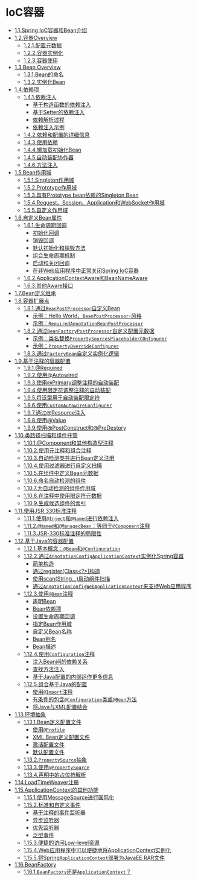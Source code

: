# IoC容器

- [1.1.Spring IoC容器和Bean介绍](/content/core/1.IoC容器/1.1.Spring%20IoC容器和Bean介绍.md)
- [1.2.容器Overview](/content/core/1.IoC容器/1.2.容器Overview.md)
    - [1.2.1.配置元数据]()
    - [1.2.2.容器实例化]()
    - [1.2.3.容器使用]()
- [1.3.Bean Overview](/content/core/1.IoC容器/1.3.Bean%20Overview.md)
    - [1.3.1.Bean的命名]()
    - [1.3.2.实例化Bean]()
- [1.4.依赖项](/content/core/1.IoC容器/1.4.依赖项.md)
     - [1.4.1.依赖注入]()
         - [基于构造函数的依赖注入]()
         - [基于Setter的依赖注入]()
         - [依赖解析过程]()
         - [依赖注入示例]()
     - [1.4.2.依赖和配置的详细信息]()
     - [1.4.3.使用依赖]()
     - [1.4.4.懒加载初始化Bean]()
     - [1.4.5.自动装配协作器]()
     - [1.4.6.方法注入]()
- [1.5.Bean作用域](/content/core/1.IoC容器/1.5.Bean作用域.md)
     - [1.5.1.Singleton作用域]()
     - [1.5.2.Prototype作用域]()
     - [1.5.3.具有Prototype bean依赖的Singleton Bean]()
     - [1.5.4.Request、Session、Application和WebSocket作用域]()
     - [1.5.5.自定义作用域]()
- [1.6.自定义Bean属性](/content/core/1.IoC容器/1.6.自定义Bean属性.md)
     - [1.6.1.生命周期回调]()
         - [初始化回调]()
         - [销毁回调]()
         - [默认初始化和销毁方法]()
         - [组合生命周期机制]()
         - [启动和关闭回调]()
         - [在非Web应用程序中正常关闭Spring IoC容器]()
     - [1.6.2.ApplicationContextAware和BeanNameAware]()
     - [1.6.3.其他Aware接口]()
- [1.7.Bean定义继承](/content/core/1.IoC容器/1.7.Bean定义继承.md)
- [1.8.容器扩展点](/content/core/1.IoC容器/1.8.容器扩展点.md)
     - [1.8.1.通过`BeanPostProcessor`自定义Bean]()
         - [示例：Hello World，`BeanPostProcessor`-风格]()
         - [示例：`RequiredAnnotationBeanPostProcessor`]()
     - [1.8.2.通过`BeanFactoryPostProcessor`自定义配置元数据]()
         - [示例：类名替换`PropertySourcesPlaceholderCOnfigurer`]()
         - [示例：`PropertyOverrideConfigurer`]()
     - [1.8.3.通过`FactoryBean`自定义实例化逻辑]()
- [1.9.基于注释的容器配置](/content/core/1.IoC容器/1.9.基于注释的容器配置.md)
     - [1.9.1.@Required]()
     - [1.9.2.使用@Autowired]()
     - [1.9.3.使用@Primary调整注释的自动装配]()
     - [1.9.4.使用限定符调整注释的自动装配]()
     - [1.9.5.将泛型用于自动装配限定符]()
     - [1.9.6.使用`CustomAutowireConfigurer`]()
     - [1.9.7.通过@Resource注入]()
     - [1.9.8.使用@Value]()
     - [1.9.9.使用@PostConstruct和@PreDestory]()
- [1.10.类路径扫描和组件托管](/content/core/1.IoC容器/1.10.类路径扫描和组件托管.md)
     - [1.10.1.@Component和其他构造型注释]()
     - [1.10.2.使用元注释和组合注释]()
     - [1.10.3.自动检测类并进行Bean定义注册]()
     - [1.10.4.使用过滤器进行自定义扫描]()
     - [1.10.5.在组件中定义Bean元数据]()
     - [1.10.6.命名自动检测的组件]()
     - [1.10.7.为自动检测的组件作用域]()
     - [1.10.8.在注释中使用限定符元数据]()
     - [1.10.9.生成候选组件的索引]()
- [1.11.使用JSR 330标准注释](/content/core/1.IoC容器/1.11.使用JSR%20330标准注释.md)
     - [1.11.1.使用`@Inject`和`@Named`进行依赖注入]()
     - [1.11.2.`@Named`和`@ManagedBean`：等同于`@Component`注释]()
     - [1.11.3.JSR-330标准注释的局限性]()
- [1.12.基于Java的容器配置](/content/core/1.IoC容器/1.12.基于Java的容器配置.md)
     - [1.12.1.基本概念：`@Bean`和`@Configuration`]()
     - [1.12.2.通过`AnnotationConfigApplicationContext`实例化Spring容器]()
         - [简单构造]()
         - [通过register(Class<?>)构造]()
         - [使用scan(String...)启动组件扫描]()
         - [通过`AnnotationConfigWebApplicationContext`来支持Web应用程序]()
     - [1.12.3.使用`@Bean`注释]()
         - [声明Bean]()
         - [Bean依赖项]()
         - [设置生命周期回调]()
         - [指定Bean作用域]()
         - [自定义Bean名称]()
         - [Bean别名]()
         - [Bean描述]()
     - [1.12.4.使用`Configuration`注释]()
         - [注入Bean间的依赖关系]()
         - [查找方法注入]()
         - [基于Java配置的内部运作更多信息]()
     - [1.12.5.组合基于Java的配置]()
         - [使用`@Import`注释]()
         - [有条件的包含`@Configuration`类或`@Bean`方法]()
         - [将Java与XML配置结合]()
- [1.13.环境抽象](/content/core/1.IoC容器/1.13.环境抽象.md)
     - [1.13.1.Bean定义配置文件]()
         - [使用`@Profile`]()
         - [XML Bean定义配置文件]()
         - [激活配置文件]()
         - [默认配置文件]()
     - [1.13.2.`PropertySource`抽象]()
     - [1.13.3.使用`@PropertySource`]()
     - [1.13.4.声明中的占位符解析]()
- [1.14.LoadTimeWeaver注册](/content/core/1.IoC容器/1.14.LoadTimeWeaver注册.md)
- [1.15.ApplicationContext的其他功能](/content/core/1.IoC容器/1.15.ApplicationContext的其他功能.md)
     - [1.15.1.使用MessageSource进行国际化]()
     - [1.15.2.标准和自定义事件]()
         - [基于注释的事件监听器]()
         - [异步监听器]()
         - [优先监听器]()
         - [泛型事件]()
     - [1.15.3.便捷的访问Low-level资源]()
     - [1.15.4.Web应用程序中可以便捷地将ApplicationContext实例化]()
     - [1.15.5.将Spring`ApplicationContext`部署为JavaEE RAR文件]()
- [1.16.BeanFactory](/content/core/1.IoC容器/1.16.BeanFactory.md)
     - [1.16.1.`BeanFactory`还是`ApplicationContext`？]()